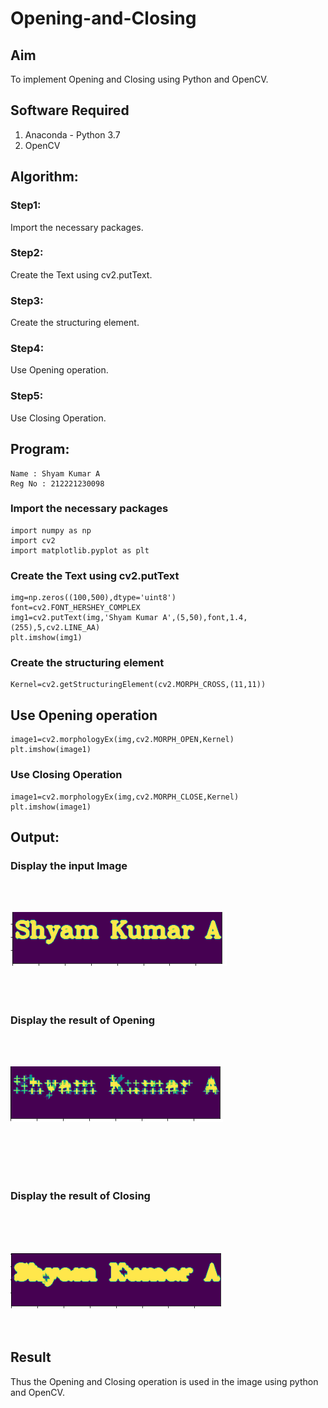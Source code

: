 # Opening-and-Closing

## Aim
To implement Opening and Closing using Python and OpenCV.

## Software Required
1. Anaconda - Python 3.7
2. OpenCV
## Algorithm:
### Step1:
Import the necessary packages.
<br>

### Step2:
Create the Text using cv2.putText.
<br>

### Step3:
Create the structuring element.
<br>

### Step4:
Use Opening operation.
<br>

### Step5:
Use Closing Operation.
<br>

 
## Program:
```
Name : Shyam Kumar A
Reg No : 212221230098
```
### Import the necessary packages
```
import numpy as np
import cv2
import matplotlib.pyplot as plt
```

### Create the Text using cv2.putText
```
img=np.zeros((100,500),dtype='uint8')
font=cv2.FONT_HERSHEY_COMPLEX
img1=cv2.putText(img,'Shyam Kumar A',(5,50),font,1.4,(255),5,cv2.LINE_AA)
plt.imshow(img1)
```
### Create the structuring element
```
Kernel=cv2.getStructuringElement(cv2.MORPH_CROSS,(11,11))
```
## Use Opening operation
```
image1=cv2.morphologyEx(img,cv2.MORPH_OPEN,Kernel)
plt.imshow(image1)
```

### Use Closing Operation
```
image1=cv2.morphologyEx(img,cv2.MORPH_CLOSE,Kernel)
plt.imshow(image1)
```


## Output:

### Display the input Image
<br>
<br>

![](IMG1.PNG)
<br>
<br>
<br>
<br>

### Display the result of Opening
<br>
<br>

![](IMG2.PNG)

<br>
<br>
<br>
<br>

### Display the result of Closing
<br>
<br>
<br>

![](IMG3.PNG)
<br>
<br>
<br>

## Result
Thus the Opening and Closing operation is used in the image using python and OpenCV.

